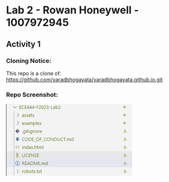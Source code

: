 # **Lab 2 - Rowan Honeywell - 1007972945** #

## **Activity 1** ##

### **Cloning Notice:** ###

This repo is a clone of: https://github.com/varadbhogayata/varadbhogayata.github.io.git

### **Repo Screenshot:** ###

![Alt text](media/RepoScreenshot.png)